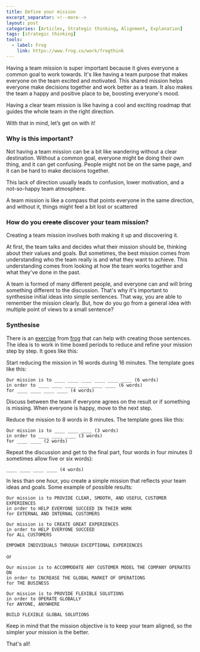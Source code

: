 ```yaml
---
title: Define your mission
excerpt_separator: <!--more-->
layout: post
categories: [Articles, Strategic thinking, Alignment, Explanation]
tags: [strategic thinking]
tools:
  - label: Frog
    link: https://www.frog.co/work/frogthink
---
```


Having a team mission is super important because it gives everyone a common goal to work towards. It's like having a team purpose that makes everyone on the team excited and motivated. This shared mission helps everyone make decisions together and work better as a team. It also makes the team a happy and positive place to be, boosting everyone's mood.

Having a clear team mission is like having a cool and exciting roadmap that guides the whole team in the right direction.

With that in mind, let’s get on with it!

<!--more-->

### Why is this important?

Not having a team mission can be a bit like wandering without a clear destination. Without a common goal, everyone might be doing their own thing, and it can get confusing. People might not be on the same page, and it can be hard to make decisions together.

This lack of direction usually leads to confusion, lower motivation, and a not-so-happy team atmosphere.

A team mission is like a compass that points everyone in the same direction, and without it, things might feel a bit lost or scattered

### How do you ~~create~~ discover your team mission?

Creating a team mission involves both making it up and discovering it.

At first, the team talks and decides what their mission should be, thinking about their values and goals. But sometimes, the best mission comes from understanding who the team really is and what they want to achieve. This understanding comes from looking at how the team works together and what they've done in the past.

A team is formed of many different people, and everyone can and will bring something different to the discussion. That's why it's important to synthesise initial ideas into simple sentences. That way, you are able to remember the mission clearly. But, how do you go from a general idea with multiple point of views to a small sentence?

### Synthesise

There is an [exercise](https://www.scribd.com/document/479210466/FrogThink-Worksheets-Mission-Countdown) from [frog](https://www.frog.co/work/frogthink) that can help with creating those sentences. The idea is to work in time boxed periods to reduce and refine your mission step by step. It goes like this:

Start reducing the mission in 16 words during 16 minutes. The template goes like this:
```
Our mission is to ____ ____ ____ ____ ____ ____ (6 words)
in order to ____ ____ ____ ____ ____ ____ (6 words)
for ____ ____ ____ ____ (4 words)
```
Discuss between the team if everyone agrees on the result or if something is missing. When everyone is happy, move to the next step.

Reduce the mission to 8 words in 8 minutes. The template goes like this:

```
Our mission is to ____ ____ ____ (3 words)
in order to ____ ____ ____ (3 words)
for ____ ____ (2 words)
```
Repeat the discussion and get to the final part, four words in four minutes (I sometimes allow five or six words):

```
____ ____ ____ ____ (4 words)
```

In less than one hour, you create a simple mission that reflects your team ideas and goals. Some example of possible results:

```
Our mission is to PROVIDE CLEAR, SMOOTH, AND USEFUL CUSTOMER EXPERIENCES
in order to HELP EVERYONE SUCCEED IN THEIR WORK
for EXTERNAL AND INTERNAL CUSTOMERS

Our mission is to CREATE GREAT EXPERIENCES
in order to HELP EVERYONE SUCCEED
for ALL CUSTOMERS

EMPOWER INDIVIDUALS THROUGH EXCEPTIONAL EXPERIENCES
```

or

```
Our mission is to ACCOMMODATE ANY CUSTOMER MODEL THE COMPANY OPERATES ON
in order to INCREASE THE GLOBAL MARKET OF OPERATIONS
for THE BUSINESS

Our mission is to PROVIDE FLEXIBLE SOLUTIONS
in order to OPERATE GLOBALLY
for ANYONE, ANYWHERE

BUILD FLEXIBLE GLOBAL SOLUTIONS
```

Keep in mind that the mission objective is to keep your team aligned, so the simpler your mission is the better.

That's all!

